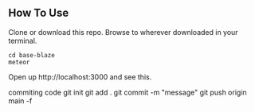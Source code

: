 ## How To Use

Clone or download this repo. Browse to wherever downloaded in your terminal.

```
cd base-blaze
meteor
```

Open up http://localhost:3000 and see this.

commiting code
git init
git add .
git commit -m "message"
git push origin main -f